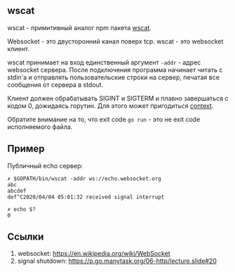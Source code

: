 ## wscat

wscat - примитивный аналог npm пакета [wscat](https://www.npmjs.com/package/wscat).

Websocket - это двусторонний канал поверх tcp. wscat - это websocket клиент.

wscat принимает на вход единственный аргумент `-addr` - адрес websocket сервера.
После подключения программа начинает читать с stdin'а и отправлять пользовательские строки на сервер,
печатая все сообщения от сервера в stdout.

Клиент должен обрабатывать SIGINT и SIGTERM и плавно завершаться с кодом 0, дожидаясь горутин.
Для этого может пригодиться [context](https://golang.org/pkg/context/).

Обратите внимание на то, что exit code `go run` - это не exit code исполняемого файла.

## Пример

Публичный echo сервер:
```
✗ $GOPATH/bin/wscat -addr ws://echo.websocket.org
abc
abcdef
def^C2020/04/04 05:01:32 received signal interrupt
```
```
✗ echo $?
0
```

## Ссылки

1. websocket: https://en.wikipedia.org/wiki/WebSocket
2. signal shutdown: https://p.go.manytask.org/06-http/lecture.slide#20
